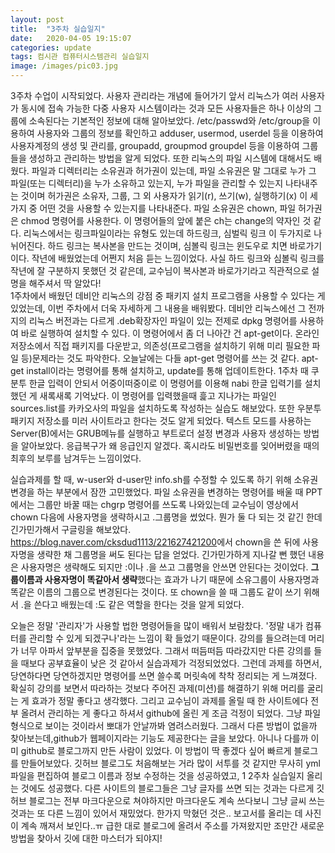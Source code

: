 ```yaml
---
layout: post
title:  "3주차 실습일지"
date:   2020-04-05 19:15:07
categories: update
tags: 컴시관 컴퓨터시스템관리 실습일지
image: /images/pic03.jpg
---
```

3주차 수업이 시작되었다. 사용자 관리라는 개념에 들어가기 앞서 리눅스가 여러 사용자가 동시에 접속 가능한 다중 사용자 시스템이라는 것과 모든 사용자들은 하나 이상의 그룹에 소속된다는 기본적인 정보에 대해 알아보았다. /etc/passwd와 /etc/group을 이용하여 사용자와 그룹의 정보를 확인하고 adduser, usermod, userdel 등을 이용하여 사용자계정의 생성 및 관리를, groupadd, groupmod groupdel 등을 이용하여 그룹들을 생성하고 관리하는 방법을 알게 되었다. 또한 리눅스의 파일 시스템에 대해서도 배웠다. 파일과 디렉터리는 소유권과 허가권이 있는데, 파일 소유권은 말 그대로 누가 그 파일(또는 디렉터리)을 누가 소유하고 있는지, 누가 파일을 관리할 수 있는지 나타내주는 것이며 허가권은 소유자, 그룹, 그 외 사용자가 읽기(r), 쓰기(w), 실행하기(x) 이 세가지 중 어떤 것을 사용할 수 있는지를 나타내준다. 파일 소유권은 chown, 파일 허가권은 chmod 명령어를 사용한다. 이 명령어들의 앞에 붙은 ch는 change의 약자인 것 같다. 리눅스에서는 링크파일이라는 유형도 있는데 하드링크, 심벌릭 링크 이 두가지로 나뉘어진다. 하드 링크는 복사본을 만드는 것이며, 심볼릭 링크는 윈도우로 치면 바로가기이다. 작년에 배웠었는데 어쩐지 처음 듣는 느낌이었다. 사실 하드 링크와 심볼릭 링크를 작년에 잘 구분하지 못했던 것 같은데, 교수님이 복사본과 바로가기라고 직관적으로 설명을 해주셔서 딱 알았다!    
1주차에서 배웠던 데비안 리눅스의 강점 중 패키지 설치 프로그램을 사용할 수 있다는 게 있었는데, 이번 주차에서 더욱 자세하게 그 내용을 배워봤다. 데비안 리눅스에선 그 전까지의 리눅스 버전과는 다르게 .deb확장자인 파일이 있는 전제로 dpkg 명령어를 사용하여 바로 실행하여 설치할 수 있다. 이 명령어에서 좀 더 나아간 건 apt-get이다. 온라인 저장소에서 직접 패키지를 다운받고, 의존성(프로그램을 설치하기 위해 미리 필요한 파일 등)문제라는 것도 파악한다. 오늘날에는 다들 apt-get 명령어를 쓰는 것 같다. apt-get install이라는 명령어를 통해 설치하고, update를 통해 업데이트한다. 1주차 때 쿠분투 한글 입력이 안되서 어중이떠중이로 이 명령어를 이용해 nabi 한글 입력기를 설치했던 게 새록새록 기억났다. 이 명령어를 입력했을때 흝고 지나가는 파일인 sources.list를 카카오사의 파일을 설치하도록 작성하는 실습도 해보았다. 또한 우분투 패키지 저장소를 미러 사이트라고 한다는 것도 알게 되었다.
텍스트 모드를 사용하는 Server(B)에서는 GRUB메뉴를 실행하고 부트로더 설정 변경과 사용자 생성하는 방법을 알아보았다. 응급복구가 왜 응급인지 알겠다. 혹시라도 비밀번호를 잊어버렸을 때의 최후의 보루를 남겨두는 느낌이었다.
        
실습과제를 할 때, w-user와 d-user만 info.sh를 수정할 수 있도록 하기 위해 소유권 변경을 하는 부분에서 잠깐 고민했었다. 파일 소유권을 변경하는 명령어를 배울 때 PPT에서는 그룹만 바꿀 때는 chgrp 명령어를 쓰도록 나와있는데 교수님이 영상에서 chown 다음에 사용자명을 생략하시고 .그룹명을 썼었다. 뭔가 둘 다 되는 것 같긴 한데 긴가민가해서 구글링을 해보았다. <https://blog.naver.com/cksdud1113/221627421200>에서 chown을 쓴 뒤에 사용자명을 생략한 채 그룹명을 써도 된다는 답을 얻었다. 긴가민가하게 지나갈 뻔 했던 내용은 사용자명은 생략해도 되지만 :이나 .을 쓰고 그룹명을 안쓰면 안된다는 것이었다. **그룹이름과 사용자명이 똑같아서 생략**했다는 효과가 나기 때문에 소유그룹이 사용자명과 똑같은 이름의 그룹으로 변경된다는 것이다. 또 chown을 쓸 때 그룹도 같이 쓰기 위해서 .을 쓴다고 배웠는데 :도 같은 역할을 한다는 것을 알게 되었다.

오늘은 정말 '관리자'가 사용할 법한 명령어들을 많이 배워서 보람찼다. '정말 내가 컴퓨터를 관리할 수 있게 되겠구나'라는 느낌이 확 들었기 때문이다. 강의를 들으려는데 머리가 너무 아파서 앞부분을 집중을 못했었다. 그래서 떠듬떠듬 따라갔지만 다른 강의를 들을 때보다 공부효율이 낮은 것 같아서 실습과제가 걱정되었었다. 그런데 과제를 하면서, 당연하다면 당연하겠지만 명령어를 쓰면 쓸수록 머릿속에 착착 정리되는 게 느껴졌다. 확실히 강의를 보면서 따라하는 것보다 주어진 과제(미션)를 해결하기 위해 머리를 굴리는 게 효과가 정말 좋다고 생각했다. 그리고 교수님이 과제를 올릴 때 한 사이트에다 전부 올려서 관리하는 게 좋다고 하셔서 github에 올린 게 조금 걱정이 되었다. 그냥 파일형식으로 보이는 것이라서 뽀대가 안날까봐 염려스러웠다. 그래서 다른 방법이 없을까 찾아보는데,github가 웹페이지라는 기능도 제공한다는 글을 보았다. 아니나 다를까 이미 github로 블로그까지 만든 사람이 있었다. 이 방법이 딱 좋겠다 싶어 빠르게 블로그를 만들어보았다. 깃허브 블로그도 처음해보는 거라 많이 서투를 것 같지만 무사히 yml파일을 편집하여 블로그 이름과 정보 수정하는 것을 성공하였고, 1 2주차 실습일지 올리는 것에도 성공했다. 다른 사이트의 블로그들은 그냥 글자를 쓰면 되는 것과는 다르게 깃허브 블로그는 전부 마크다운으로 쳐야하지만 마크다운도 계속 쓰다보니 그냥 글씨 쓰는 것과는 또 다른 느낌이 있어서 재밌었다. 한가지 막혔던 것은.. 보고서를 올리는 데 사진이 계속 깨져서 보인다..ㅠ 급한 대로 블로그에 올려서 주소를 가져왔지만 조만간 새로운 방법을 찾아서 깃에 대한 마스터가 되야지!